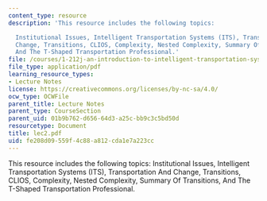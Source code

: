 ```yaml
---
content_type: resource
description: 'This resource includes the following topics:

  Institutional Issues, Intelligent Transportation Systems (ITS), Transportation And
  Change, Transitions, CLIOS, Complexity, Nested Complexity, Summary Of Transitions,
  And The T-Shaped Transportation Professional.'
file: /courses/1-212j-an-introduction-to-intelligent-transportation-systems-spring-2005/fe208d09559f4c88a812cda1e7a223cc_lec2.pdf
file_type: application/pdf
learning_resource_types:
- Lecture Notes
license: https://creativecommons.org/licenses/by-nc-sa/4.0/
ocw_type: OCWFile
parent_title: Lecture Notes
parent_type: CourseSection
parent_uid: 01b9b762-d656-64d3-a25c-bb9c3c5bd50d
resourcetype: Document
title: lec2.pdf
uid: fe208d09-559f-4c88-a812-cda1e7a223cc
---
```

This resource includes the following topics:
Institutional Issues, Intelligent Transportation Systems (ITS), Transportation And Change, Transitions, CLIOS, Complexity, Nested Complexity, Summary Of Transitions, And The T-Shaped Transportation Professional.